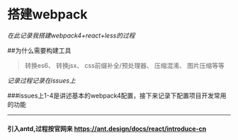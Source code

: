 
# 搭建webpack
_在此记录我搭建webpack4+react+less的过程_

##为什么需要构建工具
>转换es6、
转换jsx、
css前缀补全/预处理器、
压缩混淆、
图片压缩等等



_记录过程记录在issues上_

###issues上1-4是讲述基本的webpack4配置，接下来记录下配置项目开发常用的功能

--------------------------------------------------------------------------------
#### 引入antd,过程按官网来 <https://ant.design/docs/react/introduce-cn>


